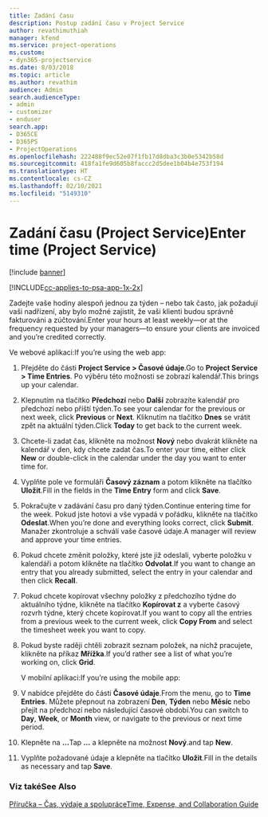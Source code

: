 ```yaml
---
title: Zadání času
description: Postup zadání času v Project Service
author: revathimuthiah
manager: kfend
ms.service: project-operations
ms.custom:
- dyn365-projectservice
ms.date: 8/03/2018
ms.topic: article
ms.author: revathim
audience: Admin
search.audienceType:
- admin
- customizer
- enduser
search.app:
- D365CE
- D365PS
- ProjectOperations
ms.openlocfilehash: 222488f9ec52e07f1fb17d8dba3c3b0e5342b58d
ms.sourcegitcommit: 418fa1fe9d605b8faccc2d5dee1b04b4e753f194
ms.translationtype: HT
ms.contentlocale: cs-CZ
ms.lasthandoff: 02/10/2021
ms.locfileid: "5149310"
---
```

# <a name="enter-time-project-service"></a><span data-ttu-id="61236-103">Zadání času (Project Service)</span><span class="sxs-lookup"><span data-stu-id="61236-103">Enter time (Project Service)</span></span>

[!include [banner](../includes/psa-now-project-operations.md)]

[!INCLUDE[cc-applies-to-psa-app-1x-2x](../includes/cc-applies-to-psa-app-1x-2x.md)]

<span data-ttu-id="61236-104">Zadejte vaše hodiny alespoň jednou za týden – nebo tak často, jak požadují vaši nadřízení, aby bylo možné zajistit, že vaši klienti budou správně fakturováni a zúčtování.</span><span class="sxs-lookup"><span data-stu-id="61236-104">Enter your hours at least weekly—or at the frequency requested by your managers—to ensure your clients are invoiced and you’re credited correctly.</span></span>  
  
 <span data-ttu-id="61236-105">Ve webové aplikaci:</span><span class="sxs-lookup"><span data-stu-id="61236-105">If you’re using the web app:</span></span>  
  
1. <span data-ttu-id="61236-106">Přejděte do části **Project Service > Časové údaje**.</span><span class="sxs-lookup"><span data-stu-id="61236-106">Go to **Project Service > Time Entries**.</span></span> <span data-ttu-id="61236-107">Po výběru této možnosti se zobrazí kalendář.</span><span class="sxs-lookup"><span data-stu-id="61236-107">This brings up your calendar.</span></span>  
  
2. <span data-ttu-id="61236-108">Klepnutím na tlačítko **Předchozí** nebo **Další** zobrazíte kalendář pro předchozí nebo příští týden.</span><span class="sxs-lookup"><span data-stu-id="61236-108">To see your calendar for the previous or next week, click **Previous** or **Next**.</span></span> <span data-ttu-id="61236-109">Kliknutím na tlačítko **Dnes** se vrátit zpět na aktuální týden.</span><span class="sxs-lookup"><span data-stu-id="61236-109">Click **Today** to get back to the current week.</span></span>  
  
3. <span data-ttu-id="61236-110">Chcete-li zadat čas, klikněte na možnost **Nový** nebo dvakrát klikněte na kalendář v den, kdy chcete zadat čas.</span><span class="sxs-lookup"><span data-stu-id="61236-110">To enter your time, either click **New** or double-click in the calendar under the day you want to enter time for.</span></span>  
  
4. <span data-ttu-id="61236-111">Vyplňte pole ve formuláři **Časový záznam** a potom klikněte na tlačítko **Uložit**.</span><span class="sxs-lookup"><span data-stu-id="61236-111">Fill in the fields in the **Time Entry** form and click **Save**.</span></span>  
  
5. <span data-ttu-id="61236-112">Pokračujte v zadávání času pro daný týden.</span><span class="sxs-lookup"><span data-stu-id="61236-112">Continue entering time for the week.</span></span> <span data-ttu-id="61236-113">Pokud jste hotovi a vše vypadá v pořádku, klikněte na tlačítko **Odeslat**.</span><span class="sxs-lookup"><span data-stu-id="61236-113">When you’re done and everything looks correct, click **Submit**.</span></span> <span data-ttu-id="61236-114">Manažer zkontroluje a schválí vaše časové údaje.</span><span class="sxs-lookup"><span data-stu-id="61236-114">A manager will review and approve your time entries.</span></span>  
  
6. <span data-ttu-id="61236-115">Pokud chcete změnit položky, které jste již odeslali, vyberte položku v kalendáři a potom klikněte na tlačítko **Odvolat**.</span><span class="sxs-lookup"><span data-stu-id="61236-115">If you want to change an entry that you already submitted, select the entry in your calendar and then click **Recall**.</span></span>  
  
7. <span data-ttu-id="61236-116">Pokud chcete kopírovat všechny položky z předchozího týdne do aktuálního týdne, klikněte na tlačítko **Kopírovat z** a vyberte časový rozvrh týdne, který chcete kopírovat.</span><span class="sxs-lookup"><span data-stu-id="61236-116">If you want to copy all the entries from a previous week to the current week, click **Copy From** and select the timesheet week you want to copy.</span></span>  
  
8. <span data-ttu-id="61236-117">Pokud byste raději chtěli zobrazit seznam položek, na nichž pracujete, klikněte na příkaz **Mřížka**.</span><span class="sxs-lookup"><span data-stu-id="61236-117">If you’d rather see a list of what you’re working on, click **Grid**.</span></span>  
  
   <span data-ttu-id="61236-118">V mobilní aplikaci:</span><span class="sxs-lookup"><span data-stu-id="61236-118">If you’re using the mobile app:</span></span>  
  
9. <span data-ttu-id="61236-119">V nabídce přejděte do části **Časové údaje**.</span><span class="sxs-lookup"><span data-stu-id="61236-119">From the menu, go to **Time Entries**.</span></span>     <span data-ttu-id="61236-120">Můžete přepnout na zobrazení **Den**, **Týden** nebo **Měsíc** nebo přejít na předchozí nebo následující časové období.</span><span class="sxs-lookup"><span data-stu-id="61236-120">You can switch to **Day**, **Week**, or **Month** view, or navigate to the previous or next time period.</span></span>  
  
10. <span data-ttu-id="61236-121">Klepněte na **…**</span><span class="sxs-lookup"><span data-stu-id="61236-121">Tap **…**</span></span> <span data-ttu-id="61236-122">a klepněte na možnost **Nový**.</span><span class="sxs-lookup"><span data-stu-id="61236-122">and tap **New**.</span></span>  
  
11. <span data-ttu-id="61236-123">Vyplňte požadované údaje a klepněte na tlačítko **Uložit**.</span><span class="sxs-lookup"><span data-stu-id="61236-123">Fill in the details as necessary and tap **Save**.</span></span>  
  
### <a name="see-also"></a><span data-ttu-id="61236-124">Viz také</span><span class="sxs-lookup"><span data-stu-id="61236-124">See Also</span></span>  
 [<span data-ttu-id="61236-125">Příručka – Čas, výdaje a spolupráce</span><span class="sxs-lookup"><span data-stu-id="61236-125">Time, Expense, and Collaboration Guide</span></span>](../psa/time-expense-collaboration-guide.md)
